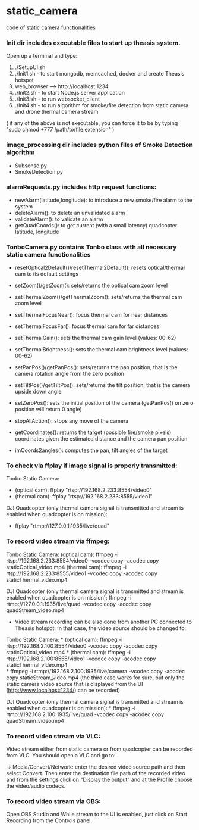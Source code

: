 # static_camera
code of static camera functionalities

### Init dir includes executable files to start up theasis system.
Open up a terminal and type:

1) ./SetupUI.sh
2) ./Init1.sh - to start mongodb, memcached, docker and create Theasis hotspot
3) web_browser --> http://localhost:1234
4) ./Init2.sh - to start Node.js server application
5) ./Init3.sh - to run websocket_client
6) ./Init4.sh - to run algorithm for smoke/fire detection from static camera and drone thermal camera stream

( if any of the above is not executable, you can force it to be by typing "sudo chmod +777 /path/to/file.extension" )

### image_processing dir includes python files of Smoke Detection algorithm

- Subsense.py
- SmokeDetection.py

### alarmRequests.py includes http request functions:

- newAlarm(latitude,longitude): to introduce a new smoke/fire alarm to the system 
- deleteAlarm(): to delete an unvalidated alarm 
- validateAlarm(): to validate an alarm 
- getQuadCoords(): to get current (with a small latency) quadcopter latitude, longitude 

### TonboCamera.py contains Tonbo class with all necessary static camera functionalities

- resetOptical2Default()/resetThermal2Default(): resets optical/thermal cam to its default settings

- setZoom()/getZoom(): sets/returns the optical cam zoom level 
- setThermalZoom()/getThermalZoom(): sets/returns the thermal cam zoom level 
- setThermalFocusNear(): focus thermal cam for near distances
- setThermalFocusFar(): focus thermal cam for far distances
- setThermalGain(): sets the thermal cam gain level (values: 00-62) 
- setThermalBrightness(): sets the thermal cam brightness level (values: 00-62) 
- setPanPos()/getPanPos(): sets/returns the pan position, that is the camera rotation angle from the zero position
- setTiltPos()/getTiltPos(): sets/returns the tilt position, that is the camera upside down angle 
- setZeroPos(): sets the initial position of the camera (getPanPos() on zero position will return 0 angle)
- stopAllAction(): stops any move of the camera
- getCoordinates(): returns the target (possible fire/smoke pixels) coordinates given the estimated distance and the camera pan position
- imCoords2angles(): computes the pan, tilt angles of the target 

### To check via ffplay if image signal is properly transmitted:

 Tonbo Static Camera:
  - (optical cam): ffplay "rtsp://192.168.2.233:8554/video0"
  - (thermal cam): ffplay "rtsp://192.168.2.233:8555/video1"

 DJI Quadcopter (only thermal camera signal is transmitted and stream is enabled when quadcopter is on mission):
  - ffplay "rtmp://127.0.0.1:1935/live/quad" 
  
### To record video stream via ffmpeg:
 Tonbo Static Camera:
    (optical cam): ffmpeg -i rtsp://192.168.2.233:8554/video0 -vcodec copy -acodec copy staticOptical_video.mp4
    (thermal cam): ffmpeg -i rtsp://192.168.2.233:8555/video1 -vcodec copy -acodec copy staticThermal_video.mp4   
  
 DJI Quadcopter (only thermal camera signal is transmitted and stream is enabled when quadcopter is on mission):
    ffmpeg -i rtmp://127.0.0.1:1935/live/quad -vcodec copy -acodec copy quadStream_video.mp4
 
 - Video stream recording can be also done from another PC connected to Theasis hotspot. In that case, the video source should be changed to:
 
  Tonbo Static Camera:
    * (optical cam): ffmpeg -i rtsp://192.168.2.100:8554/video0 -vcodec copy -acodec copy staticOptical_video.mp4
    * (thermal cam): ffmpeg -i rtsp://192.168.2.100:8555/video1 -vcodec copy -acodec copy staticThermal_video.mp4   
    * ffmpeg -i rtmp://192.168.2.100:1935/live/camera -vcodec copy -acodec copy staticStream_video.mp4
    (the third case works for sure, but only the static camera video source that is displayed from the UI (http://www.localhost:1234/) can be recorded)
  
  DJI Quadcopter (only thermal camera signal is transmitted and stream is enabled when quadcopter is on mission):
    * ffmpeg -i rtmp://192.168.2.100:1935/live/quad -vcodec copy -acodec copy quadStream_video.mp4
    
### To record video stream via VLC:

 Video stream either from static camera or from quadcopter can be recorded from VLC. You should open a VLC and go to:
 
  -> Media/Convert/Network: enter the desired video source path and then select Convert. Then enter the destination file path of the recorded video and from the settings click on "Display the output" and at the Profile choose the video/audio codecs.
  
### To record video stream via OBS:

 Open OBS Studio and While stream to the UI is enabled, just click on Start Recording from the Controls panel. 
